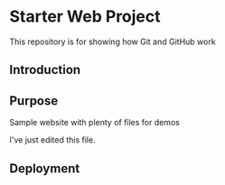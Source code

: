 # Starter Web Project

This repository is for showing how Git and GitHub work

## Introduction

## Purpose

Sample website with plenty of files for demos

I've just edited this file.

## Deployment